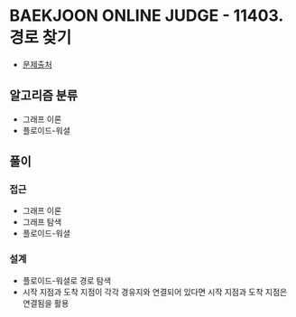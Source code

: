 # BAEKJOON ONLINE JUDGE - 11403. 경로 찾기

- [문제출처](https://www.acmicpc.net/problem/11403 "11403. 경로 찾기")

## 알고리즘 분류

- 그래프 이론
- 플로이드-워셜

## 풀이

### 접근

- 그래프 이론
- 그래프 탐색
- 플로이드-워셜

### 설계

- 플로이드-워셜로 경로 탐색
- 시작 지점과 도착 지점이 각각 경유지와 연결되어 있다면 시작 지점과 도착 지점은 연결됨을 활용